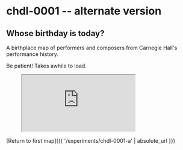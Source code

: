 # chdl-0001 -- alternate version

## Whose birthday is today?

A birthplace map of performers and composers from Carnegie Hall's performance history. 

Be patient! Takes awhile to load.

<figure class="map_container">
  <iframe 
  src="https://query.wikidata.org/embed.html#%23defaultView%3AMap%0ASELECT%20%3Fperson%20%3Fname%20%3FpersonImage%20%3FbirthPlaceLabel%20%3Flocation%20%3FphsLink%20%28YEAR%28%3Fdate%29%20as%20%3Fyear%29%0A%28IRI%28CONCAT%28%22http%3A%2F%2Fdata.carnegiehall.org%2Fnames%2F%22%2C%28STR%28%3FchAgent_id%29%29%29%29%20AS%20%3FchLOD%29%0AWHERE%0A%7B%0A%20%20%20%20BIND%28MONTH%28NOW%28%29%29%20AS%20%3FnowMonth%29%0A%20%20%20%20BIND%28DAY%28NOW%28%29%29%20AS%20%3FnowDay%29%0A%0A%20%20%20%20%3Fperson%20wdt%3AP569%20%3Fdate%20%3B%0A%20%20%20%20%20%20%20%20%20%20%20%20wdt%3AP19%20%3FbirthPlace%20%3B%0A%20%20%20%20%20%20%20%20%20%20%20%20wdt%3AP4104%20%3FchAgent_id%20%3B%0A%20%20%20%20%20%20%20%20%20%20%20%20rdfs%3Alabel%20%3Fname%20filter%20%28lang%28%3Fname%29%20%3D%20%22en%22%29.%0A%20%20%20%20%3FbirthPlace%20wdt%3AP625%20%3Flocation%20.%0A%20%20%20%20FILTER%20%28MONTH%28%3Fdate%29%20%3D%20%3FnowMonth%20%26%26%20DAY%28%3Fdate%29%20%3D%20%3FnowDay%29%0A%20%20%20%20OPTIONAL%20%7B%20%3Fperson%20wdt%3AP18%20%3FpersonImage%20%7D%0A%20%20%20%20BIND%28%0A%20%20%20%20%20%20IF%28xsd%3Ainteger%28%3FchAgent_id%29%20%3C%201000000%2C%20IRI%28CONCAT%28%22https%3A%2F%2Fwww.carnegiehall.org%2FAbout%2FHistory%2FPerformance-History-Search%3Fq%3D%26dex%3Dprod_PHS%26pf%3D%22%2C%20%28STR%28ENCODE_FOR_URI%28%3Fname%29%29%29%29%29%2C%0A%20%20%20%20%20%20%20%20%20%20%20%20%20IRI%28CONCAT%28%22https%3A%2F%2Fwww.carnegiehall.org%2FAbout%2FHistory%2FPerformance-History-Search%3Fq%3D%26dex%3Dprod_PHS%26cmp%3D%22%2C%20%28STR%28ENCODE_FOR_URI%28%3Fname%29%29%29%29%29%29%0A%20%20%20%20%20%20%20%20%20AS%20%3FphsLink%29%20.%0A%20%20%20%20SERVICE%20wikibase%3Alabel%20%7B%20bd%3AserviceParam%20wikibase%3Alanguage%20%22en%22.%20%7D%0A%0A%7D%0AORDER%20BY%20%3Fyear%0ALIMIT%20100" referrerpolicy="origin" sandbox="allow-scripts allow-same-origin allow-popups" >
  </iframe>
</figure>

[Return to first map]({{ '/experiments/chdl-0001-a' | absolute_url }})
